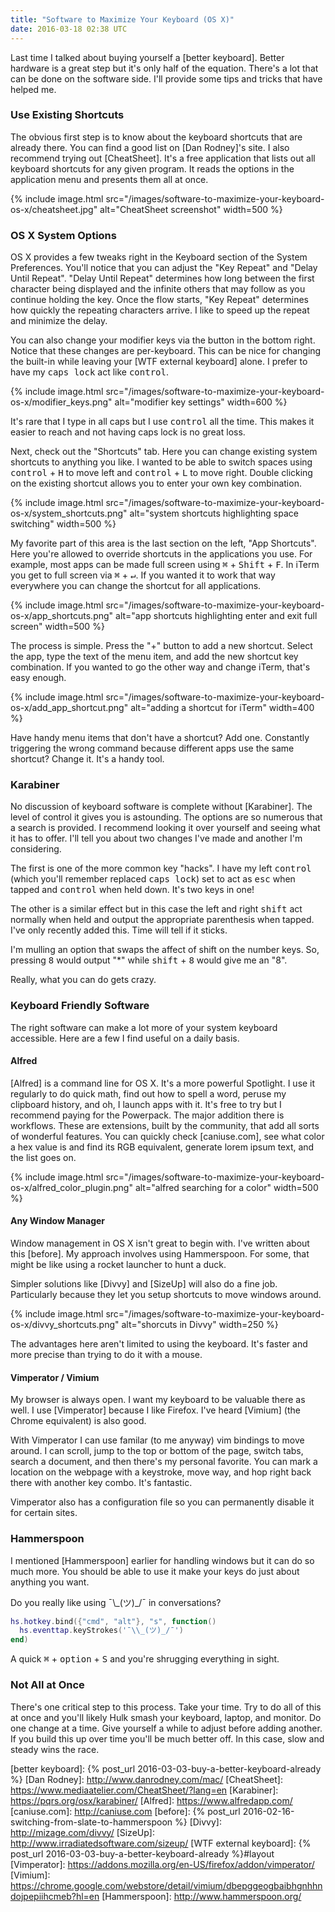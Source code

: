 ```yaml
---
title: "Software to Maximize Your Keyboard (OS X)"
date: 2016-03-18 02:38 UTC
---
```


Last time I talked about buying yourself a [better keyboard].
Better hardware is a great step but it's only half of the equation.
There's a lot that can be done on the software side.
I'll provide some tips and tricks that have helped me.

<!--more-->

### Use Existing Shortcuts

The obvious first step is to know about the keyboard shortcuts that are already there.
You can find a good list on [Dan Rodney]'s site.
I also recommend trying out [CheatSheet].
It's a free application that lists out all keyboard shortcuts for any given program.
It reads the options in the application menu and presents them all at once.

{% include image.html src="/images/software-to-maximize-your-keyboard-os-x/cheatsheet.jpg" alt="CheatSheet screenshot" width=500 %}

### OS X System Options

OS X provides a few tweaks right in the Keyboard section of the System Preferences.
You'll notice that you can adjust the "Key Repeat" and "Delay Until Repeat".
"Delay Until Repeat" determines how long between the first character being displayed and the infinite others that may follow as you continue holding the key.
Once the flow starts, "Key Repeat" determines how quickly the repeating characters arrive.
I like to speed up the repeat and minimize the delay.

You can also change your modifier keys via the button in the bottom right.
Notice that these changes are per-keyboard.
This can be nice for changing the built-in while leaving your [WTF external keyboard] alone.
I prefer to have my <kbd>caps lock</kbd> act like <kbd>control</kbd>.

{% include image.html src="/images/software-to-maximize-your-keyboard-os-x/modifier_keys.png" alt="modifier key settings" width=600 %}

It's rare that I type in all caps but I use <kbd>control</kbd> all the time.
This makes it easier to reach and not having caps lock is no great loss.

Next, check out the "Shortcuts" tab.
Here you can change existing system shortcuts to anything you like.
I wanted to be able to switch spaces using <kbd>control</kbd> + <kbd>H</kbd> to move left and <kbd>control</kbd> + <kbd>L</kbd> to move right.
Double clicking on the existing shortcut allows you to enter your own key combination.

{% include image.html src="/images/software-to-maximize-your-keyboard-os-x/system_shortcuts.png" alt="system shortcuts highlighting space switching" width=500 %}

My favorite part of this area is the last section on the left, "App Shortcuts".
Here you're allowed to override shortcuts in the applications you use.
For example, most apps can be made full screen using <kbd>&#8984;</kbd> + <kbd>Shift</kbd> + <kbd>F</kbd>.
In iTerm you get to full screen via <kbd>&#8984;</kbd> + <kbd>&crarr;</kbd>.
If you wanted it to work that way everywhere you can change the shortcut for all applications.

{% include image.html src="/images/software-to-maximize-your-keyboard-os-x/app_shortcuts.png" alt="app shortcuts highlighting enter and exit full screen" width=500 %}

The process is simple.
Press the "+" button to add a new shortcut.
Select the app, type the text of the menu item, and add the new shortcut key combination.
If you wanted to go the other way and change iTerm, that's easy enough.

{% include image.html src="/images/software-to-maximize-your-keyboard-os-x/add_app_shortcut.png" alt="adding a shortcut for iTerm" width=400 %}

Have handy menu items that don't have a shortcut?
Add one.
Constantly triggering the wrong command because different apps use the same shortcut?
Change it.
It's a handy tool.

### Karabiner

No discussion of keyboard software is complete without [Karabiner].
The level of control it gives you is astounding.
The options are so numerous that a search is provided.
I recommend looking it over yourself and seeing what it has to offer.
I'll tell you about two changes I've made and another I'm considering.

The first is one of the more common key "hacks".
I have my left <kbd>control</kbd> (which you'll remember replaced <kbd>caps lock</kbd>) set to act as <kbd>esc</kbd> when tapped and <kbd>control</kbd> when held down.
It's two keys in one!

The other is a similar effect but in this case the left and right <kbd>shift</kbd> act normally when held and output the appropriate parenthesis when tapped.
I've only recently added this.
Time will tell if it sticks.

I'm mulling an option that swaps the affect of shift on the number keys.
So, pressing <kbd>8</kbd> would output "*" while <kbd>shift</kbd> + <kbd>8</kbd> would give me an "8".

Really, what you can do gets crazy.

### Keyboard Friendly Software

The right software can make a lot more of your system keyboard accessible.
Here are a few I find useful on a daily basis.

#### Alfred

[Alfred] is a command line for OS X.
It's a more powerful Spotlight.
I use it regularly to do quick math, find out how to spell a word, peruse my clipboard history, and oh, I launch apps with it.
It's free to try but I recommend paying for the Powerpack.
The major addition there is workflows.
These are extensions, built by the community, that add all sorts of wonderful features.
You can quickly check [caniuse.com], see what color a hex value is and find its RGB equivalent, generate lorem ipsum text, and the list goes on.

{% include image.html src="/images/software-to-maximize-your-keyboard-os-x/alfred_color_plugin.png" alt="alfred searching for a color" width=500 %}

#### Any Window Manager

Window management in OS X isn't great to begin with.
I've written about this [before].
My approach involves using Hammerspoon.
For some, that might be like using a rocket launcher to hunt a duck.

Simpler solutions like [Divvy] and [SizeUp] will also do a fine job.
Particularly because they let you setup shortcuts to move windows around.

{% include image.html src="/images/software-to-maximize-your-keyboard-os-x/divvy_shortcuts.png" alt="shorcuts in Divvy" width=250 %}

The advantages here aren't limited to using the keyboard.
It's faster and more precise than trying to do it with a mouse.

#### Vimperator / Vimium

My browser is always open.
I want my keyboard to be valuable there as well.
I use [Vimperator] because I like Firefox.
I've heard [Vimium] (the Chrome equivalent) is also good.

With Vimperator I can use familar (to me anyway) vim bindings to move around.
I can scroll, jump to the top or bottom of the page, switch tabs, search a document, and then there's my personal favorite.
You can mark a location on the webpage with a keystroke, move way, and hop right back there with another key combo.
It's fantastic.

Vimperator also has a configuration file so you can permanently disable it for certain sites.

### Hammerspoon

I mentioned [Hammerspoon] earlier for handling windows but it can do so much more.
You should be able to use it make your keys do just about anything you want.

Do you really like using ¯\\\_(ツ)_/¯ in conversations?

```lua
hs.hotkey.bind({"cmd", "alt"}, "s", function()
  hs.eventtap.keyStrokes('¯\\_(ツ)_/¯')
end)
```

A quick <kbd>&#8984;</kbd> + <kbd>option</kbd> + <kbd>S</kbd> and you're shrugging everything in sight.

### Not All at Once

There's one critical step to this process.
Take your time.
Try to do all of this at once and you'll likely Hulk smash your keyboard, laptop, and monitor.
Do one change at a time.
Give yourself a while to adjust before adding another.
If you build this up over time you'll be much better off.
In this case, slow and steady wins the race.

[better keyboard]: {% post_url 2016-03-03-buy-a-better-keyboard-already %}
[Dan Rodney]: http://www.danrodney.com/mac/
[CheatSheet]: https://www.mediaatelier.com/CheatSheet/?lang=en
[Karabiner]: https://pqrs.org/osx/karabiner/
[Alfred]: https://www.alfredapp.com/
[caniuse.com]: http://caniuse.com
[before]: {% post_url 2016-02-16-switching-from-slate-to-hammerspoon %}
[Divvy]: http://mizage.com/divvy/
[SizeUp]: http://www.irradiatedsoftware.com/sizeup/
[WTF external keyboard]: {% post_url 2016-03-03-buy-a-better-keyboard-already %}#layout
[Vimperator]: https://addons.mozilla.org/en-US/firefox/addon/vimperator/
[Vimium]: https://chrome.google.com/webstore/detail/vimium/dbepggeogbaibhgnhhndojpepiihcmeb?hl=en
[Hammerspoon]: http://www.hammerspoon.org/
